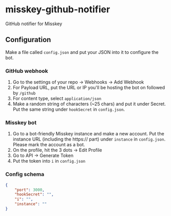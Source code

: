 # misskey-github-notifier
GitHub notifier for Misskey

## Configuration
Make a file called `config.json` and put your JSON into it to configure the bot.

### GitHub webhook
1. Go to the settings of your repo -> Webhooks -> Add Webhook
2. For Payload URL, put the URL or IP you'll be hosting the bot on followed by `/github`
3. For content type, select `application/json`
4. Make a random string of characters (~25 chars) and put it under Secret. Put the same string under `hookSecret` in `config.json`.

### Misskey bot
1. Go to a bot-friendly Misskey instance and make a new account. Put the instance URL (including the https:// part) under `instance` in `config.json`. Please mark the account as a bot.
2. On the profile, hit the 3 dots -> Edit Profile 
3. Go to API -> Generate Token
4. Put the token into `i` in `config.json`

### Config schema

``` json
{
	"port": 3000,
	"hookSecret": "",
	"i": "",
	"instance": ""
}
```
